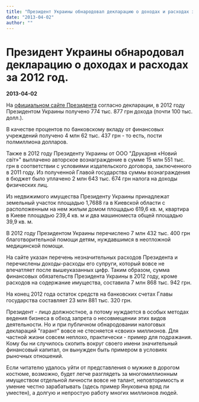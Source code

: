 ```yaml
---
title: "Президент Украины обнародовал декларацию о доходах и расходах за 2012 год."
date: "2013-04-02"
author: ""
---
```


# Президент Украины обнародовал декларацию о доходах и расходах за 2012 год.

**2013-04-02** 

На [официальном сайте Президента](http://www.president.gov.ua/ru/news/27275.html) согласно декларации, в 2012 году Президентом Украины получено 774 тыс. 877 грн дохода (почти 100 тыс. долл.).

В качестве процентов по банковскому вкладу от финансовых учреждений получено 4 млн 62 тыс. 437 грн - то есть, пости полмиллиона долларов.

Также в 2012 году Президенту Украины от ООО "Друкарня «Новий світ»" выплачено авторское вознаграждение в сумме 15 млн 551 тыс. грн в соответствии с условиями издательского договора, заключенного в 2011 году. Из полученной Главой государства суммы вознаграждения в бюджет было уплачено 2 млн 643 тыс. 674 грн налога на доходы физических лиц.

Из недвижимого имущества Президенту Украины принадлежат земельный участок площадью 1,7688 га в Киевской области с расположенным на нем жилым домом площадью 619,6 кв. м, квартира в Киеве площадью 239,4 кв. м и два машиноместа общей площадью 39,9 кв. м.

В 2012 году Президентом Украины перечислено 7 млн 432 тыс. 400 грн благотворительной помощи детям, нуждавшимся в неотложной медицинской помощи.

На сайте указан перечень незначительных расходов Президента и перечислены доходы-расходы его супруги, который вовсе не впечатляет после вышеуказанных цифр. Таким образом, сумма финансовых обязательств Президента Украины в 2012 году, кроме расходов на содержание имущества, составила 7 млн 868 тыс. 942 грн.

На конец 2012 года остаток средств на банковских счетах Главы государства составляет 23 млн 881 тыс. 320 грн.

Президент - лицо должностное, а потому нуждается в особых методах ведения бизнеса в обход запрета о несовмещении этих видов деятельности. Но и при публичном обнародовании налоговых деклараций "гарант" вовсе не стесняется «своих» миллионов. Для частной жизни совсем неплохо, практически - пример для подражания. Кому бы ни случилось скопить вокруг своего имени значительный финансовый капитал, он вынужден быть примером в условиях рыночных отношений.

Если читателю удалось уйти от представления о мужике в дорогом костюме, возможно, будет легче разглядеть за многомиллионным имуществом отдельной личности вовсе не талант, неповторимость и умение честно зарабатывать (здесь пример Януковича вряд ли уместен), а долгую и непростую работу многих миллионов людей.